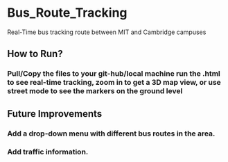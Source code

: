 # Bus_Route_Tracking
Real-Time bus tracking route between MIT and Cambridge campuses

## How to Run?
### Pull/Copy the files to your git-hub/local machine run the .html to see real-time tracking, zoom in to get a 3D map view, or use street mode to see the markers on the ground level 

## Future Improvements
### Add a drop-down menu with different bus routes in the area.
### Add traffic information.
